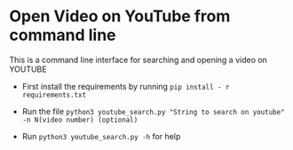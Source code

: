 # Open Video on YouTube from command line
This is a command line interface for searching and opening a video on YOUTUBE

- First install the requirements by running ```pip install - r requirements.txt``` 

- Run the file 
```python3 youtube_search.py "String to search on youtube" -n N(video number) (optional)```

- Run ```python3 youtube_search.py -h``` for help 

 